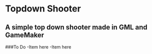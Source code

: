 # Topdown Shooter
## A simple top down shooter made in GML and GameMaker

###To Do
-Item here
-Item here
